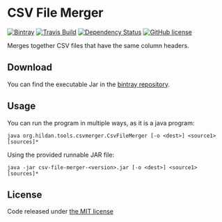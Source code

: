 # CSV File Merger
[![Bintray](https://img.shields.io/bintray/v/joffrey-bion/applications/csv-file-merger.svg)](https://bintray.com/joffrey-bion/applications/csv-file-merger/_latestVersion)
[![Travis Build](https://img.shields.io/travis/joffrey-bion/csv-file-merger/master.svg)](https://travis-ci.org/joffrey-bion/csv-file-merger)
[![Dependency Status](https://www.versioneye.com/user/projects/56d2f55e157a6913c1e6c846/badge.svg)](https://www.versioneye.com/user/projects/56d2f55e157a6913c1e6c846)
[![GitHub license](https://img.shields.io/badge/license-MIT-blue.svg)](https://github.com/joffrey-bion/csv-file-merger/blob/master/LICENSE)

Merges together CSV files that have the same column headers.

## Download

You can find the executable Jar in the
[bintray repository](https://bintray.com/joffrey-bion/applications/csv-file-merger/_latestVersion).

## Usage

You can run the program in multiple ways, as it is a java program:

    java org.hildan.tools.csvmerger.CsvFileMerger [-o <dest>] <source1> [sources]*

Using the provided runnable JAR file:

    java -jar csv-file-merger-<version>.jar [-o <dest>] <source1> [sources]*

## License

Code released under [the MIT license](https://github.com/joffrey-bion/csv-file-merger/blob/master/LICENSE)